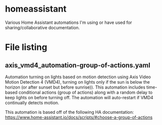 # homeassistant
Various Home Assistant automations I'm using or have used for sharing/collaborative documentation.

# File listing

## axis_vmd4_automation-group-of-actions.yaml
Automation turning on lights based on motion detection using Axis Video Motion Detection 4 (VMD4), turning on lights only if the sun is below the horizon (or after sunset but before sunrise)). This automation includes time-based conditional actions (group of actions) along with a random delay to keep lights on before turning off. The automation will auto-restart if VMD4 continually detects motion.

This automation is based off of the following HA documentation: https://www.home-assistant.io/docs/scripts/#choose-a-group-of-actions
